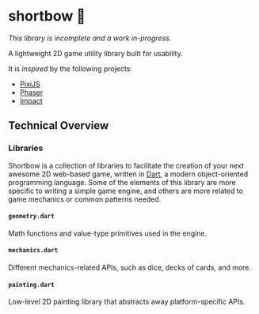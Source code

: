 # shortbow 🏹

_This library is incomplete and a work in-progress._

A lightweight 2D game utility library built for usability.

It is _inspired_ by the following projects:

* [PixiJS](http://pixijs.download/dev/docs/index.html)
* [Phaser](https://phaser.io/docs/2.6.2/index)
* [Impact](http://impactjs.com/documentation/class-reference)

## Technical Overview

### Libraries

Shortbow is a collection of libraries to facilitate the creation of your next awesome 2D web-based game, written in [Dart](https://dartlang.org), a modern object-oriented programming language. Some of the elements of this library are more
specific to writing a simple game engine, and others are more related to game mechanics or common patterns needed.

#### `geometry.dart`

Math functions and value-type primitives used in the engine.

#### `mechanics.dart`

Different mechanics-related APIs, such as dice, decks of cards, and more.

#### `painting.dart`

Low-level 2D painting library that abstracts away platform-specific APIs.
